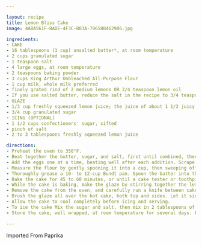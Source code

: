 ```yaml
---

layout: recipe
title: Lemon Bliss Cake
image: 4ABA561F-BADE-4F3C-B03A-79658B462986.jpg

ingredients:
- CAKE
- 16 tablespoons (1 cup) unsalted butter*, at room temperature
- 2 cups granulated sugar
- 1 teaspoon salt
- 4 large eggs, at room temperature
- 2 teaspoons baking powder
- 3 cups King Arthur Unbleached All-Purpose Flour
- 1 cup milk, whole milk preferred
- finely grated rind of 2 medium lemons OR 3/4 teaspoon lemon oil
- If you use salted butter, reduce the salt in the recipe to 3/4 teaspoon.
- GLAZE
- 1/3 cup freshly squeezed lemon juice; the juice of about 1 1/2 juicy lemons
- 3/4 cup granulated sugar
- ICING (OPTIONAL)
- 1 1/2 cups confectioners' sugar, sifted
- pinch of salt
- 2 to 3 tablespoons freshly squeezed lemon juice

directions:
- Preheat the oven to 350°F.
- Beat together the butter, sugar, and salt, first until combined, then until fluffy and lightened in color. For a visual of what this should look like, see our video, how to cream butter and sugar.
- Add the eggs one at a time, beating well after each addition. Scrape the sides and bottom of the bowl once all the eggs have been added, and beat briefly to re-combine any residue.
- Measure the flour by gently spooning it into a cup, then sweeping off any excess. Whisk the baking powder into the flour. Add the flour mixture to the batter in three parts alternately with the milk, starting and ending with the flour. The batter may look slightly curdled when you add the milk. That's OK; it'll smooth out as you add the flour. Mix until everything is well combined; the batter will look a bit rough, but shouldn't have any large lumps. Stir in the grated lemon rind or lemon oil.
- Thoroughly grease a 10- to 12-cup Bundt pan. Spoon the batter into the prepared pan, leveling it and smoothing the top with a spatula.
- Bake the cake for 45 to 60 minutes, or until a cake tester or toothpick inserted into the center comes out clean. A pan with a dark interior will bake cake more quickly; start checking at 40 minutes.
- While the cake is baking, make the glaze by stirring together the lemon juice and sugar. Microwave or heat over a burner briefly, stirring to dissolve the sugar. You don’t want to cook the lemon juice, so microwave just until very warm, but not uncomfortably hot — less than 1 minute should do it. Set the glaze aside.
- Remove the cake from the oven, and carefully run a knife between cake and pan all around the edge. Place the pan upside down on a cooling rack. If the cake drops out of the pan onto the rack, remove the pan. If the cake doesn’t drop onto the rack, let it rest for 5 minutes, then carefully lift the pan off the cake. If the cake still feels like it's sticking, give it another 5 minutes upside down, then very gently shake the pan back and forth to loosen and remove it.
- Brush the glaze all over the hot cake, both top and sides. Let it sink in, then brush on more glaze, continuing until all the glaze is used up.
- Allow the cake to cool completely before icing and serving.
- To ice the cake Mix the sugar and salt, then mix in 2 tablespoons of the lemon juice, adding just enough additional juice to create a thick glaze, one that's just barely pourable. Drizzle it artfully over the completely cool cake.
- Store the cake, well wrapped, at room temperature for several days. Freeze for longer storage.

---
```

Imported From Paprika